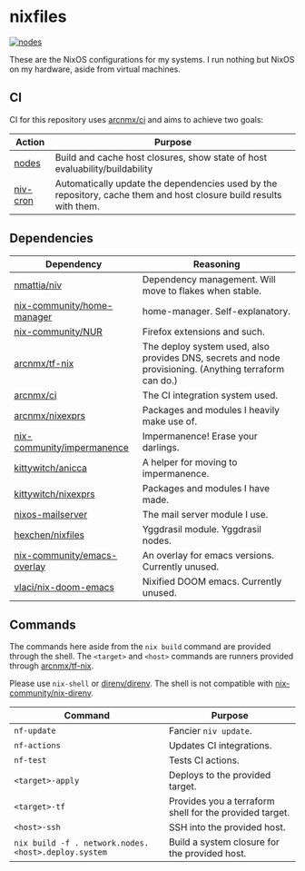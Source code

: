 # nixfiles

[![nodes](https://github.com/kittywitch/nixfiles/actions/workflows/nodes.yml/badge.svg)](https://github.com/kittywitch/nixfiles/actions/workflows/nodes.yml)

These are the NixOS configurations for my systems. I run nothing but NixOS on my hardware, aside from virtual machines.

## CI

CI for this repository uses [arcnmx/ci](https://github.com/arcnmx/ci) and aims to achieve two goals:

| Action | Purpose |
| --- | --- |
| [nodes](ci/nodes.nix) | Build and cache host closures, show state of host evaluability/buildability |
| [niv-cron](ci/niv-cron.nix) | Automatically update the dependencies used by the repository, cache them and host closure build results with them.  |

## Dependencies

| Dependency | Reasoning |
| --- | --- |
| [nmattia/niv](https://github.com/nmattia/niv) | Dependency management. Will move to flakes when stable. |
| [nix-community/home-manager](https://github.com/nix-community/home-manager) | home-manager. Self-explanatory. |
| [nix-community/NUR](https://github.com/nix-community/NUR) | Firefox extensions and such. |
| [arcnmx/tf-nix](https://github.com/arcnmx/tf-nix) | The deploy system used, also provides DNS, secrets and node provisioning. (Anything terraform can do.) |
| [arcnmx/ci](https://github.com/arcnmx/ci) | The CI integration system used. |
| [arcnmx/nixexprs](https://github.com/arcnmx/nixexprs) | Packages and modules I heavily make use of. |
| [nix-community/impermanence](https://github.com/nix-community/impermanence) | Impermanence! Erase your darlings. |
| [kittywitch/anicca](https://github.com/kittywitch/anicca) | A helper for moving to impermanence. |
| [kittywitch/nixexprs](https://github.com/kittywitch/nixexprs) | Packages and modules I have made. |
| [nixos-mailserver](https://gitlab.com/simple-nixos-mailserver/nixos-mailserver) | The mail server module I use. |
| [hexchen/nixfiles](https://gitlab.com/hexchen/nixfiles) | Yggdrasil module. Yggdrasil nodes. |
| [nix-community/emacs-overlay](https://github.com/nix-community/emacs-overlay) | An overlay for emacs versions. Currently unused. |
| [vlaci/nix-doom-emacs](https://github.com/vlaci/nix-doom-emacs) | Nixified DOOM emacs. Currently unused. |

## Commands

The commands here aside from the `nix build` command are provided through the shell. The `<target>` and `<host>` commands are runners provided through [arcnmx/tf-nix](https://github.com/arcnmx/tf-nix).

Please use `nix-shell` or [direnv/direnv](https://github.com/direnv/direnv). The shell is not compatible with [nix-community/nix-direnv](https://github.com/nix-community/nix-direnv).

| Command | Purpose |
| --- | --- |
| `nf-update` | Fancier `niv update`. |
| `nf-actions` | Updates CI integrations. |
| `nf-test` | Tests CI actions. |
| `<target>-apply` | Deploys to the provided target. |
| `<target>-tf` | Provides you a terraform shell for the provided target. |
| `<host>-ssh` | SSH into the provided host. |
| `nix build -f . network.nodes.<host>.deploy.system` | Build a system closure for the provided host. |
